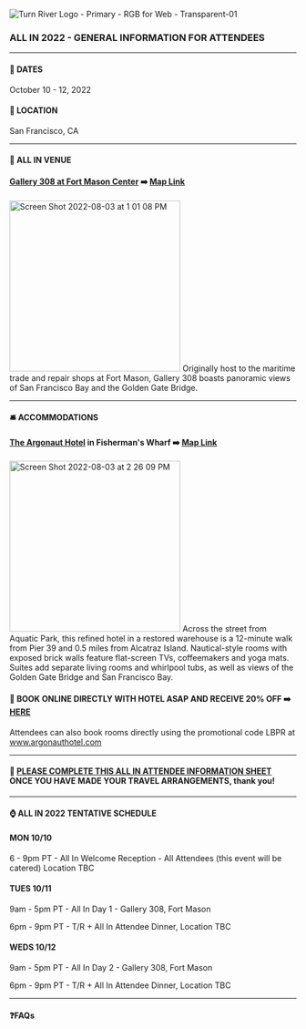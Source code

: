 ![Turn River Logo - Primary - RGB for Web - Transparent-01](https://user-images.githubusercontent.com/95945149/182723922-084b8458-b0f1-4863-85fc-eed27542d113.png)

### ALL IN 2022 - GENERAL INFORMATION FOR ATTENDEES

*****

#### :date:  DATES
October 10 - 12, 2022
#### 	:foggy: LOCATION
San Francisco, CA

*****

#### :round_pushpin: ALL IN VENUE
#### [Gallery 308 at Fort Mason Center](https://fortmason.org/venue/gallery-308/) :arrow_right: [Map Link](https://goo.gl/maps/o85GVHUr6sT9Bei46)
<img width="300" alt="Screen Shot 2022-08-03 at 1 01 08 PM" src="https://user-images.githubusercontent.com/95945149/182726400-a39e0278-47cd-4465-8af1-eb68825af13b.png">
Originally host to the maritime trade and repair shops at Fort Mason, Gallery 308 boasts panoramic views of  San Francisco Bay and the Golden Gate Bridge. 

*****

#### 	:bellhop_bell: ACCOMMODATIONS
#### [The Argonaut Hotel](www.argonauthotel.com/?utm_source=gmb-hotel&utm_medium=organic&utm_campaign=gmb0) in Fisherman's Wharf :arrow_right: [Map Link](https://g.page/ArgonautHotelSF?share)
<img width="300" alt="Screen Shot 2022-08-03 at 2 26 09 PM" src="https://user-images.githubusercontent.com/95945149/182726812-bcd512be-1158-4284-bf99-893e3de5fb86.png">
Across the street from Aquatic Park, this refined hotel in a restored warehouse is a 12-minute walk from Pier 39 and 0.5 miles from Alcatraz Island.
Nautical-style rooms with exposed brick walls feature flat-screen TVs, coffeemakers and yoga mats. Suites add separate living rooms and whirlpool tubs, as well as views of the Golden Gate Bridge and San Francisco Bay.

#### :rotating_light: BOOK ONLINE DIRECTLY WITH HOTEL ASAP AND RECEIVE 20% OFF :arrow_right: [HERE](https://be.synxis.com/?adult=1&arrive=2022-08-03&chain=11910&child=0&currency=USD&depart=2022-08-04&hotel=65957&level=hotel&locale=en-US&promo=LBPR&rooms=1)
Attendees can also book rooms directly using the promotional code LBPR at www.argonauthotel.com 

*****
#### 🙏 [PLEASE COMPLETE THIS ALL IN ATTENDEE INFORMATION SHEET]() ONCE YOU HAVE MADE YOUR TRAVEL ARRANGEMENTS, thank you!
*****


#### :watch: ALL IN 2022 TENTATIVE SCHEDULE
#### MON 10/10
6 - 9pm PT - All In Welcome Reception - All Attendees (this event will be catered) Location TBC
#### TUES 10/11
9am - 5pm PT - All In Day 1 - Gallery 308, Fort Mason

6pm - 9pm PT - T/R + All In Attendee Dinner, Location TBC
#### WEDS 10/12
9am - 5pm PT - All In Day 2 - Gallery 308, Fort Mason

6pm - 9pm PT - T/R + All In Attendee Dinner, Location TBC
*****

#### ❓FAQs

